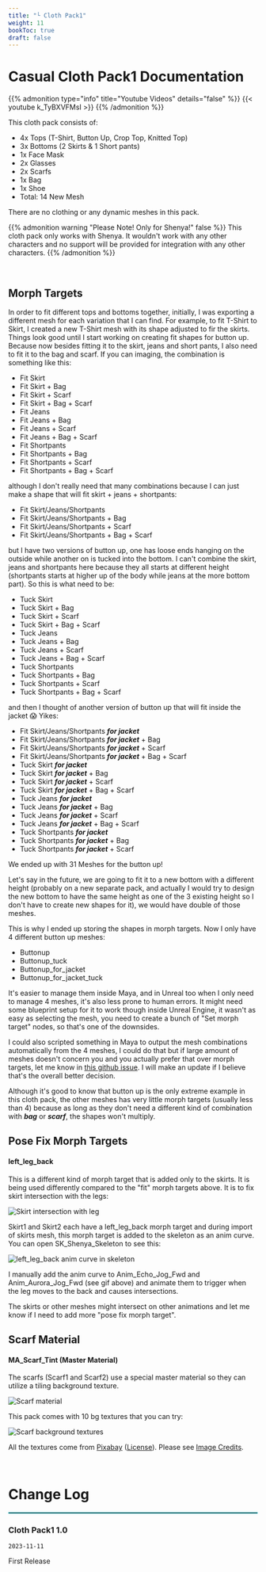 ```yaml
---
title: "└ Cloth Pack1"
weight: 11
bookToc: true
draft: false
---
```


Casual Cloth Pack1 Documentation
================================

{{% admonition type="info" title="Youtube Videos" details="false" %}}
{{< youtube k_TyBXVFMsI >}}
{{% /admonition %}}

This cloth pack consists of:

  * 4x Tops (T-Shirt, Button Up, Crop Top, Knitted Top)
  * 3x Bottoms (2 Skirts & 1 Short pants)
  * 1x Face Mask
  * 2x Glasses
  * 2x Scarfs
  * 1x Bag
  * 1x Shoe
  * Total: 14 New Mesh

There are no clothing or any dynamic meshes in this pack.

{{% admonition warning "Please Note! Only for Shenya!" false %}}
This cloth pack only works with Shenya. It wouldn't work with any other characters and no support will be provided for integration with any other characters.
{{% /admonition %}}

<br/>

Morph Targets
-------------
In order to fit different tops and bottoms together, initially, I was exporting a different mesh for each variation that I can find. For example, to fit T-Shirt to Skirt, I created a new T-Shirt mesh with its shape adjusted to fir the skirts. Things look good until I start working on creating fit shapes for button up. Because now besides fitting it to the skirt, jeans and short pants, I also need to fit it to the bag and scarf. If you can imaging, the combination is something like this:

  * Fit Skirt
  * Fit Skirt + Bag
  * Fit Skirt + Scarf
  * Fit Skirt + Bag + Scarf
  * Fit Jeans
  * Fit Jeans + Bag
  * Fit Jeans + Scarf
  * Fit Jeans + Bag + Scarf
  * Fit Shortpants
  * Fit Shortpants + Bag
  * Fit Shortpants + Scarf
  * Fit Shortpants + Bag + Scarf

although I don't really need that many combinations because I can just make a shape that will fit skirt + jeans + shortpants:

  * Fit Skirt/Jeans/Shortpants
  * Fit Skirt/Jeans/Shortpants + Bag
  * Fit Skirt/Jeans/Shortpants + Scarf
  * Fit Skirt/Jeans/Shortpants + Bag + Scarf

but I have two versions of button up, one has loose ends hanging on the outside while another on is tucked into the bottom. I can't combine the skirt, jeans and shortpants here because they all starts at different height (shortpants starts at higher up of the body while jeans at the more bottom part). So this is what need to be:

  * Tuck Skirt
  * Tuck Skirt + Bag
  * Tuck Skirt + Scarf
  * Tuck Skirt + Bag + Scarf
  * Tuck Jeans
  * Tuck Jeans + Bag
  * Tuck Jeans + Scarf
  * Tuck Jeans + Bag + Scarf
  * Tuck Shortpants
  * Tuck Shortpants + Bag
  * Tuck Shortpants + Scarf
  * Tuck Shortpants + Bag + Scarf

and then I thought of another version of button up that will fit inside the jacket 😱 Yikes:

  * Fit Skirt/Jeans/Shortpants ***for jacket***
  * Fit Skirt/Jeans/Shortpants ***for jacket*** + Bag
  * Fit Skirt/Jeans/Shortpants ***for jacket*** + Scarf
  * Fit Skirt/Jeans/Shortpants ***for jacket*** + Bag + Scarf
  * Tuck Skirt ***for jacket***
  * Tuck Skirt ***for jacket*** + Bag
  * Tuck Skirt ***for jacket*** + Scarf
  * Tuck Skirt ***for jacket*** + Bag + Scarf
  * Tuck Jeans ***for jacket***
  * Tuck Jeans ***for jacket*** + Bag
  * Tuck Jeans ***for jacket*** + Scarf
  * Tuck Jeans ***for jacket*** + Bag + Scarf
  * Tuck Shortpants ***for jacket***
  * Tuck Shortpants ***for jacket*** + Bag
  * Tuck Shortpants ***for jacket*** + Scarf

We ended up with 31 Meshes for the button up!

Let's say in the future, we are going to fit it to a new bottom with a different height (probably on a new separate pack, and actually I would try to design the new bottom to have the same height as one of the 3 existing height so I don't have to create new shapes for it), we would have double of those meshes.

This is why I ended up storing the shapes in morph targets. Now I only have 4 different button up meshes:

  * Buttonup
  * Buttonup_tuck
  * Buttonup_for_jacket
  * Buttonup_for_jacket_tuck

It's easier to manage them inside Maya, and in Unreal too when I only need to manage 4 meshes, it's also less prone to human errors. It might need some blueprint setup for it to work though inside Unreal Engine, it wasn't as easy as selecting the mesh, you need to create a bunch of "Set morph target" nodes, so that's one of the downsides.

I could also scripted something in Maya to output the mesh combinations automatically from the 4 meshes, I could do that but if large amount of meshes doesn't concern you and you actually prefer that over morph targets, let me know in [this github issue](https://github.com/miica37/Rabbit-Heart-Characters/issues/1). I will make an update if I believe that's the overall better decision.

Although it's good to know that button up is the only extreme example in this cloth pack, the other meshes has very little morph targets (usually less than 4) because as long as they don't need a different kind of combination with ***bag*** or ***scarf***, the shapes won't multiply.

Pose Fix Morph Targets
----------------------

#### left_leg_back
This is a different kind of morph target that is added only to the skirts. It is being used differently compared to the "fit" morph targets above. It is to fix skirt intersection with the legs:

![Skirt intersection with leg](../img/cloth-pack1/skirt-intersection-with-leg.gif)

Skirt1 and Skirt2 each have a left_leg_back morph target and during import of skirts mesh, this morph target is added to the skeleton as an anim curve. You can open SK_Shenya_Skeleton to see this:

![left_leg_back anim curve in skeleton](../img/cloth-pack1/left-leg-back-morph-target-in-skeleton.jpg)

I manually add the anim curve to Anim_Echo_Jog_Fwd and Anim_Aurora_Jog_Fwd (see gif above) and animate them to trigger when the leg moves to the back and causes intersections.

The skirts or other meshes might intersect on other animations and let me know if I need to add more "pose fix morph target".

Scarf Material
--------------

#### MA_Scarf_Tint (Master Material)

The scarfs (Scarf1 and Scarf2) use a special master material so they can utilize a tiling background texture.

![Scarf material](../img/cloth-pack1/scarf-material.jpg)

This pack comes with 10 bg textures that you can try:

![Scarf background textures](../img/cloth-pack1/scarf-bg-textures.jpg)

All the textures come from [Pixabay](https://pixabay.com/) ([License](https://pixabay.com/service/license-summary/)). Please see [Image Credits](./image-credits.md).

<br/>

Change Log
===========

<hr style="border: 1px solid #44c0c9;">

### Cloth Pack1 1.0

`2023-11-11`

First Release